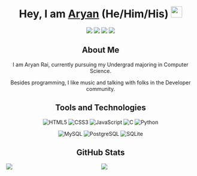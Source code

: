 <!-------------------------------------------------------Hey, I'm Aryan------------------------------>
<div align="center">
    <h1>Hey, I am <a href="https://twitter.com/Aryann_nnn" target="_blank">Aryan</a> (He/Him/His) <img src="https://media.giphy.com/media/hvRJCLFzcasrR4ia7z/giphy.gif" width="30px"> 
</h1>
</div>

<!----------------------------------------------------Social Media------------------------------------------->

<div align="center">

<a href="https://github.com/aaryanrr"><img src="https://img.shields.io/badge/GitHub-100000?style=for-the-badge&logo=github&logoColor=white"></a>
<a href="https://twitter.com/Aryann_nnn"><img src="https://img.shields.io/badge/Twitter-1DA1F2?style=for-the-badge&logo=twitter&logoColor=white"></a>
<a href="https://stackoverflow.com/users/16052153/aaryanrr?tab=profile"><img src="https://img.shields.io/badge/Stack_Overflow-FE7A16?style=for-the-badge&logo=stack-overflow&logoColor=white"></a>
<a href="https://www.hackerrank.com/raiaryan2422"><img src="https://img.shields.io/badge/-Hackerrank-2EC866?style=for-the-badge&logo=HackerRank&logoColor=white"></a>
</div>


<!---------------------------------------------------------- About Me---------------------------------------------------->
<div align="center">
    <h2>About Me</h2>
    <p>I am Aryan Rai, currently pursuing my Undergrad majoring in Computer Science.</p>
    <p>Besides programming, I like music and talking with folks in the Developer community.</p>
</div>

<!-------------------------------------------------------Tools and Technologies----------------------------------------->

<div align="center">
    <h2>Tools and Technologies</h2>

![HTML5](https://img.shields.io/badge/HTML5-E34F26?style=for-the-badge&logo=html5&logoColor=white)
![CSS3](https://img.shields.io/badge/CSS3-1572B6?style=for-the-badge&logo=css3&logoColor=white)
![JavaScript](https://img.shields.io/badge/JavaScript-F7DF1E?style=for-the-badge&logo=javascript&logoColor=black)
![C](https://img.shields.io/badge/C-00599C?style=for-the-badge&logo=c&logoColor=white)
![Python](https://img.shields.io/badge/Python-FFD43B?style=for-the-badge&logo=python&logoColor=darkgreen)

![MySQL](https://img.shields.io/badge/MySQL-00000F?style=for-the-badge&logo=mysql&logoColor=white)
![PostgreSQL](https://img.shields.io/badge/PostgreSQL-316192?style=for-the-badge&logo=postgresql&logoColor=white)
![SQLite](https://img.shields.io/badge/SQLite-07405E?style=for-the-badge&logo=sqlite&logoColor=white)
</div>


<!-----------------------------------------------------GitHub Stats ------------------------------------------------------>

<div align="center">
    <h2>GitHub Stats</h2>
    <img src="https://github-readme-stats.vercel.app/api?username=aaryanrr&layout=compact&card_width=250&hide_border=true&theme=dracula">
    <img align="left" src="https://github-readme-stats.vercel.app/api/top-langs/?username=aaryanrr&layout=compact&card_width=250&hide_border=true&theme=dracula"/>
</div>
